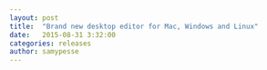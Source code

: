 ```yaml
---
layout: post
title:  "Brand new desktop editor for Mac, Windows and Linux"
date:   2015-08-31 3:32:00
categories: releases
author: samypesse
---
```


<!-- more -->
